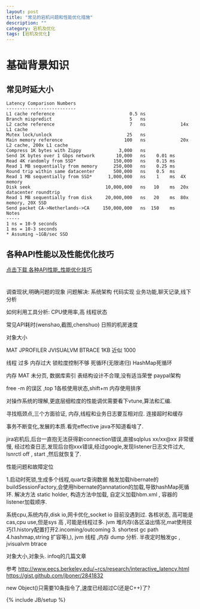 ```yaml
---
layout: post
title: "常见的宕机问题和性能优化措施"
description: ""
category: 宕机及优化
tags: [宕机及优化]
---
```

# 基础背景知识
## 常见时延大小


````
Latency Comparison Numbers
--------------------------
L1 cache reference                            0.5 ns
Branch mispredict                             5   ns
L2 cache reference                            7   ns             14x L1 cache
Mutex lock/unlock                            25   ns
Main memory reference                       100   ns             20x L2 cache, 200x L1 cache
Compress 1K bytes with Zippy              3,000   ns
Send 1K bytes over 1 Gbps network        10,000   ns    0.01 ms
Read 4K randomly from SSD*              150,000   ns    0.15 ms
Read 1 MB sequentially from memory      250,000   ns    0.25 ms
Round trip within same datacenter       500,000   ns    0.5  ms
Read 1 MB sequentially from SSD*      1,000,000   ns    1    ms  4X memory
Disk seek                            10,000,000   ns   10    ms  20x datacenter roundtrip
Read 1 MB sequentially from disk     20,000,000   ns   20    ms  80x memory, 20X SSD
Send packet CA->Netherlands->CA     150,000,000   ns  150    ms
Notes
-----
1 ns = 10-9 seconds
1 ms = 10-3 seconds
* Assuming ~1GB/sec SSD	

````

## 各种API性能以及性能优化技巧

[点击下载 各种API性能_性能优化技巧](http://vdisk.weibo.com/s/rPtPB/1361865333/ ) 

# 



调查现状,明确问题的现象
问题解决:
系统架构
代码实现
业务功能,聊天记录,线下分析


如何利用工具分析:
CPU使用率,高 线程状态 

常见API耗时(wenshao,截图,chenshuo)
日照的机房速度

对象大小 

MAT 
JPROFILER
JVISUALVM 
BTRACE
1KB 近似 1000



线程
 	过多
 	内存过大
 	锁粒度控制不够
 	死循环(无限递归)
 	HashMap死循环
 	
内存 MAT 未分页,
数据库索引 
表结构设计不合理,没有适当荣誉
paypal架构  

free -m 的误区 ,top 1各核使用状态,shift+m 内存使用排序

对操作系统的理解,更底层细粒度的性能调优需要看下vtune,算法和汇编.

寻找瓶颈点,三个方面验证, 内存,线程和业务日志要互相对应. 
连接超时和缓存

事务不断变化,发展的本质.看完effective java不知道看啥了.

jira宕机后,后台一直抱无法获得新connection错误,直接sqlplus xx/xx@xx 非常缓慢, 经过检查日志,发现后台抱xxx错误,经过google,发现listener日志文件过大, lsnrctl off , start ,然后就恢复了.

性能问题和故障定位

1.启动时死锁,生成多个线程,quartz查询数据   触发加载hibernate的buildSessionFactory,会使用hibernate的annatation的加载,导致hashMap死循环. 解决方法 static holder, 构造方法中加载, 自定义加载hbm.xml , 容器的listener加载顺序.

系统cpu,系统内存,disk io,网卡优化,socket io 目前没遇到过. 各核状态, 高可能是cas,cpu use,但是sys 高 ,可能是线程过多.  jvm 堆内存(各区溢出情况,mat使用技巧(1.history配置打开2.incoming/outcoming 3. shortest gc path 4.hashmap,string 扩容等),), jvm 线程 ,内存 dump 分析.  半夜定时触发gc , jvisualvm btrace

对象大小,对象头. infoq的几篇文章

参考
http://www.eecs.berkeley.edu/~rcs/research/interactive_latency.html
https://gist.github.com/jboner/2841832

new Object()只需要10条指令了,速度已经超过C(还是C++)了?

{% include JB/setup %}
